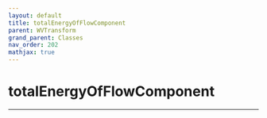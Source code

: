 ```yaml
---
layout: default
title: totalEnergyOfFlowComponent
parent: WVTransform
grand_parent: Classes
nav_order: 202
mathjax: true
---
```


#  totalEnergyOfFlowComponent




---

